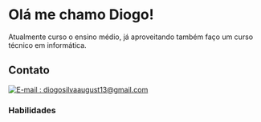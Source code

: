 # Olá me chamo Diogo!

Atualmente curso o ensino médio, já aproveitando também faço um curso técnico em informática.

## Contato

[![E-mail : diogosilvaaugust13@gmail.com](https://img.shields.io/badge/-Email-000?style=for-the-badge&logo=microsoft-outlook&logoColor=E94D5F)](diogosilvaaugusto13@gmail.com)

### Habilidades
